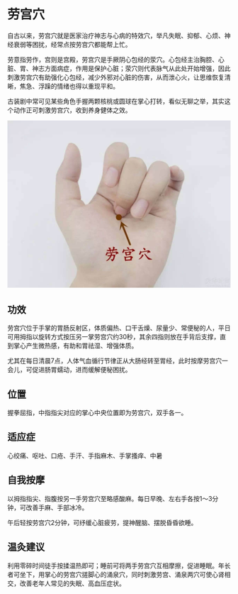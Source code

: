 # 劳宫穴

自古以来，劳宫穴就是医家治疗神志与心病的特效穴，举凡失眠、抑郁、心烦、神经衰弱等困扰，经常点按劳宫穴都能帮上忙。

劳意指劳作，宫则是宫殿，劳宫穴是手厥阴心包经的荥穴。心包经主治胸腔、心脏、胃、神志方面病症，作用是保护心脏；荥穴则代表脉气从此处开始增强，因此刺激劳宫穴有助强化心包经，减少外邪对心脏的伤害，从而泄心火，让思维恢复清晰，焦急、浮躁的情绪也得以重现平和。

古装剧中常可见某些角色手握两颗核桃或圆球在掌心打转，看似无聊之举，其实这个动作正可刺激劳宫穴，收到养身健体之效。

![tuli1](1.jpg)

## 功效

劳宫穴位于手掌的胃肠反射区，体质偏热、口干舌燥、尿量少、常便秘的人，平日可用拇指以旋转方式按压另一掌劳宫穴约30秒，其余四指则放在手背后支撑，直到掌心产生微热感，有助和胃祛湿、增强体质。

尤其在每日清晨7点，人体气血循行节律正从大肠经转至胃经，此时按摩劳宫穴一会儿，可促进肠胃蠕动，进而缓解便秘困扰。

## 位置

握拳屈指，中指指尖对应的掌心中央位置即为劳宫穴，双手各一。

## 适应症

心绞痛、呕吐、口疮、手汗、手指麻木、手掌搔痒、中暑

## 自我按摩

以拇指指尖、指腹按另一手劳宫穴至略感酸麻。每日早晚、左右手各按1～3分钟，可改善手麻、手部冰冷。

午后轻按劳宫穴2分钟，可纾缓心脏疲劳，提神醒脑、摆脱昏昏欲睡。

## 温灸建议

利用零碎时间徒手按揉温热即可；睡前可将两手劳宫穴互相摩擦，促进睡眠。年长者可坐下，用掌心的劳宫穴搓脚心的涌泉穴，同时刺激劳宫、涌泉两穴可使心肾相交，改善老年人常见的失眠、高血压症状。
